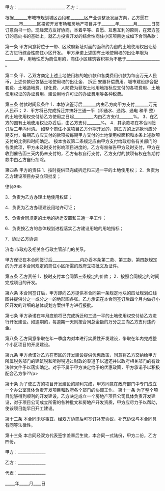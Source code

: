 
 


甲方：________________________
乙方：________________________


根据_______市城市规划城区西段和_______区产业调整及发展方向，乙方愿在_______市_______区投资开发市场和房地产项目并于_______年_______月_______日签订意向书一份。现经双方友好协商，本着平等、自愿、互惠互利的原则，在双方签订的意向书的基础上，就乙方投资开发的综合性商住小区项目达成如下合同条款：


第一条 甲方同意将位于一带、区政府新址对面的面积约为亩的土地使用权出让给乙方进行综合性商住小区开发。
甲方承诺上述国有土地使用权的出让年限为_______年，用地性质为商住用的，商住小区建筑容积率为不低于_________________ 。


第二条 甲、乙双方商定上述土地使用权的地价款和各类费用价款为每亩万元人民币，上述价款已包括土地使用权的出让金、
拆迁
安置补偿费用、城市建设综合配套费、土地造地费、绿化费、人防费为获取土地用地指标应支付的各项费用、土地使用权证的办证费用、建设用地许可证的办证费用等各种税费。


第三条 付款时间及条件
1．本协议签订后_______内由乙方向甲方支付_______万元人民币；
2．甲方将已完成拆迁并搞好三通一平（即通水、通路、通电
和平
整）的土地使用权交付给乙方使用之日起__________内由乙方支付_______%。
3．在乙方的国有土地使用权证办妥后，由乙方支付_______%。
4．其余款项在本合同签订后二年内付清。
如整个商住小区项目乙方分期开发的，则乙方的上述款也应分期支付，每期乙方应支付的款项按每期甲方交付的土地使用权面积和本条上述款项支付的比例和时间确定。
按本协议第二条规定应由甲方支付给政府各有关部门的各类款项，甲方未及时支付影响项目进度的，乙方有权催告甲方及时支付，甲方在收到催告函三天内仍未支付的，乙方有权自行支付，乙方支付的款项有权在各期付款中由乙方自行扣除。


第四条 甲方的责任
1．按时提供已完成拆迁和三通一平的土地使用权；
2．负责为乙方建设项目办妥立项批复；




 
律师365






3．负责为乙方办理土地使用权证；

4．负责为乙方办理建设用地许可证；

5．负责合同规定的土地的拆迁安置和三通一平工作；

6．负责按乙方的总体规划进程落实乙方建设用地的用地指标；

7．协助乙方协调

济南
市政府及相关各行政主管部门的关系。

甲方保证在本合同签订后______________内办妥本条第二款、第三款、第四款规定的为开发本合同规定的商住小区所需的政府立项批文及证件。




第五条 乙方责任
1．按时支付本合同第三条规定的价款；
2．按照合同规定的时间完成项目的开发。
   
第六条 本合同签订后，甲方即向乙方提供本合同第一条规定地块的四址规划红线图并提供分之一或分之一的地形图各张。乙方承诺在本合同签订后四个月内做好小区开发的详细的总体规划方案供甲方进行报批。


第七条 甲方承诺在年月底前将已完成拆迁和三通一平的土地使用权交付给乙方进行开发建设。如逾期的，每逾期一天则按合同总金额的万分之三向乙方支付违约金。


第八条 乙方同意争取在年一季度内对本进行实质性开发建设，争取在年内完成整个小区项目的开发建设。


第九条 甲方承诺对乙方在市区的开发建设提供优惠政策，同意将乙方交纳给甲方所属税务部门的建筑税和所得税通过财政的渠道予以返还并以政府相关部门的有效法律文件予以落实确定。对于不属于甲方决定给予的优惠政策，甲方承诺予以积极配合乙方争??/p&gt; 


第十条 为了使乙方的项目开发建设的顺利完成，甲方同意在政府部门中专门成立一个办公室具体负责开发项目和政府各个部门的协调工作。
第十一条 为了整个项目能够得到顺利的开发建设，乙方决定成立一个房地产项目公司具体负责开发建设，对于项目公司成立所需的各种批文和房地产开发资质，甲方应尽力予以帮助，使该项目能早日开工建设。


第十二条 本合同未尽事宜，经双方协商后可签订补充协议，补充协议与本合同具有同等法律性。


第十三条 本合同经双方代表签字盖章后生效，本合同一式陆份，甲方二份，乙方四份。


 



 甲方：______________
 
乙方：______________
 
代表：______________
 
_____年_____月____日
 

 
 

 
 
 
  
 
  
 
   


   
 

   


   


   
 
 
  
 
 
 

